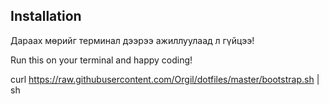 Installation
------------
Дараах мөрийг терминал дээрээ ажиллуулаад л гүйцээ!

Run this on your terminal and happy coding!

curl https://raw.githubusercontent.com/Orgil/dotfiles/master/bootstrap.sh | sh

